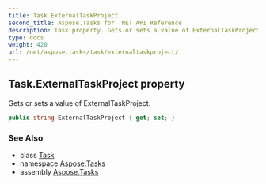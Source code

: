 ```yaml
---
title: Task.ExternalTaskProject
second_title: Aspose.Tasks for .NET API Reference
description: Task property. Gets or sets a value of ExternalTaskProject
type: docs
weight: 420
url: /net/aspose.tasks/task/externaltaskproject/
---
```

## Task.ExternalTaskProject property

Gets or sets a value of ExternalTaskProject.

```csharp
public string ExternalTaskProject { get; set; }
```

### See Also

* class [Task](../)
* namespace [Aspose.Tasks](../../task/)
* assembly [Aspose.Tasks](../../../)


